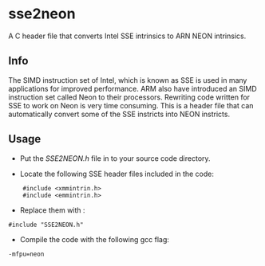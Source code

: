 # sse2neon

A C header file that converts Intel SSE intrinsics to ARN NEON intrinsics.

## Info
The SIMD instruction set of Intel, which is known as SSE is used in many applications for improved performance.  ARM also have introduced an SIMD instruction set called Neon to their processors.
Rewriting code written for SSE to work on Neon is very time consuming.  This is a header file that can automatically convert some of the SSE instricts into NEON instricts.


## Usage

- Put the *SSE2NEON.h* file in to your source code directory.

- Locate the following SSE header files included in the code: 
```    
    #include <xmmintrin.h>
    #include <emmintrin.h>
```

- Replace them with : 
```
#include "SSE2NEON.h"
```

- Compile the code with the following gcc flag:   
 ```
 -mfpu=neon 
 ```
